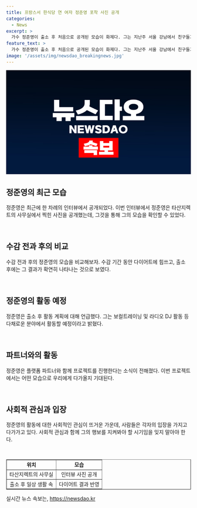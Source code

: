 ```yaml
---
title: 프랑스서 한식당 연 여자 정준영 포착 사진 공개
categories:
  - News
excerpt: >
  가수 정준영이 출소 후 처음으로 공개된 모습이 화제다. 그는 지난주 서울 강남에서 친구들과 함께 한 모습을 드러냈는데, 사람들은 그의 변화된 삶에 대해 이목을 집중하고 있다.
feature_text: >
  가수 정준영이 출소 후 처음으로 공개된 모습이 화제다. 그는 지난주 서울 강남에서 친구들과 함께 한 모습을 드러냈는데, 사람들은 그의 변화된 삶에 대해 이목을 집중하고 있다.
image: '/assets/img/newsdao_breakingnews.jpg'
---
```


<p><img src="/assets/img/newsdao_breakingnews.jpg" alt="ranknews 속보" /></p>

<h2 data-ke-size="size26">정준영의 최근 모습</h2>

<p>정준영은 최근에 한 차례의 인터뷰에서 공개되었다. 이번 인터뷰에서 정준영은 타산지렉트의 사무실에서 찍힌 사진을 공개했는데, 그것을 통해 그의 모습을 확인할 수 있었다. </p>

<p data-ke-size="size16">&nbsp;</p>

<h2 data-ke-size="size26">수감 전과 후의 비교</h2>

<p>수감 전과 후의 정준영의 모습을 비교해보자. 수감 기간 동안 다이어트에 힘쓰고, 출소 후에는 그 결과가 확연히 나타나는 것으로 보였다.</p>

<p data-ke-size="size16">&nbsp;</p>

<h2 data-ke-size="size26">정준영의 활동 예정</h2>

<p>정준영은 출소 후 활동 계획에 대해 언급했다. 그는 보컬트레이닝 및 라디오 DJ 활동 등 다채로운 분야에서 활동할 예정이라고 밝혔다.</p>

<p data-ke-size="size16">&nbsp;</p>

<h2 data-ke-size="size26">파트너와의 활동</h2>

<p>정준영은 플랫폼 파트너와 함께 프로젝트를 진행한다는 소식이 전해졌다. 이번 프로젝트에서는 어떤 모습으로 우리에게 다가올지 기대된다.</p>

<p data-ke-size="size16">&nbsp;</p>

<h2 data-ke-size="size26">사회적 관심과 입장</h2>

<p>정준영의 활동에 대한 사회적인 관심이 뜨거운 가운데, 사람들은 각자의 입장을 가지고 다가가고 있다. 사회적 관심과 함께 그의 행보를 지켜봐야 할 시기임을 잊지 말아야 한다.</p>

<p data-ke-size="size16">&nbsp;</p>

<table style="width: 100%;" border="1">
<tbody>
<tr>
<td style="text-align: center; height: 17px;"><b>위치</b></td>
<td style="text-align: center; height: 17px;"><b>모습</b></td>
</tr>
<tr>
<td style="text-align: center; height: 17px;">타산지렉트의 사무실</td>
<td style="text-align: center; height: 17px;">인터뷰 사진 공개</td>
</tr>
<tr>
<td style="text-align: center; height: 17px;">출소 후 일상 생활 속</td>
<td style="text-align: center; height: 17px;">다이어트 결과 반영</td>
</tr>
</tbody>
</table>
실시간 뉴스 속보는, <a href="https://newsdao.kr" rel="dofollow">https://newsdao.kr</a>


